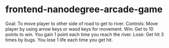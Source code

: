 frontend-nanodegree-arcade-game
===============================

Goal: To move player to other side of road to get to river.
Controls: Move player by using arrow keys or wasd keys for movement.
Win: Get to 10 points to win. You gain 1 point each time you reach the river.
Lose: Get hit 3 times by bugs. You lose 1 life each time you get hit.
